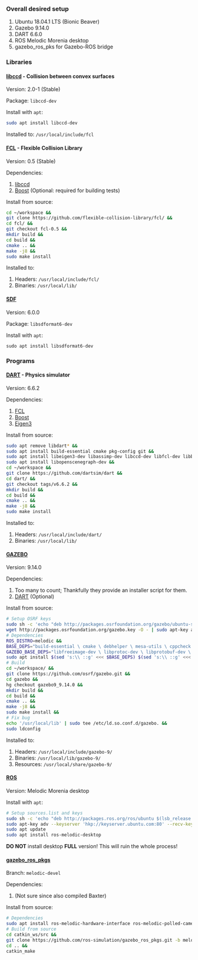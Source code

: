 ### Overall desired setup

1. Ubuntu 18.04.1 LTS (Bionic Beaver)
1. Gazebo 9.14.0
1. DART 6.6.0
1. ROS Melodic Morenia desktop
1. gazebo_ros_pks for Gazebo-ROS bridge

### Libraries

#### [libccd] - Collision between convex surfaces

Version: 2.0-1 (Stable)

Package: `libccd-dev`

Install with `apt`:
```bash
sudo apt install libccd-dev
```

Installed to: `/usr/local/include/fcl`

#### [FCL] - Flexible Collision Library 

Version: 0.5 (Stable)

Dependencies:
1. [libccd](#libccd---collision-between-convex-surfaces)
1. [Boost](#boost) (Optional: required for building tests)

Install from source:
```bash
cd ~/workspace &&
git clone https://github.com/flexible-collision-library/fcl/ &&
cd fcl/ &&
git checkout fcl-0.5 &&
mkdir build &&
cd build &&
cmake .. &&
make -j8 &&
sudo make install
```

Installed to:
1. Headers: `/usr/local/include/fcl/`
1. Binaries: `/usr/local/lib/`

#### [SDF]

Version: 6.0.0

Package: `libsdformat6-dev`

Install with `apt`:
```
sudo apt install libsdformat6-dev
```


### Programs

#### [DART] - Physics simulator

Version: 6.6.2

Dependencies:
1. [FCL](#fcl---flexible-collision-library)
1. [Boost](#boost)
1. [Eigen3](#eigen)

Install from source:
```bash
sudo apt remove libdart* &&
sudo apt install build-essential cmake pkg-config git &&
sudo apt install libeigen3-dev libassimp-dev libccd-dev libfcl-dev libboost-regex-dev libboost-system-dev &&
sudo apt install libopenscenegraph-dev &&
cd ~/workspace &&
git clone https://github.com/dartsim/dart &&
cd dart/ &&
git checkout tags/v6.6.2 &&
mkdir build &&
cd build &&
cmake .. &&
make -j8 &&
sudo make install
```

Installed to:
1. Headers: `/usr/local/include/dart/`
1. Binaries: `/usr/local/lib/`

#### [GAZEBO]

Version: 9.14.0

Dependencies:
1. Too many to count; Thankfully they provide an installer script for them.
1. [DART](#dart---physics-simulator) (Optional)

Install from source:
```bash
# Setup OSRF keys
sudo sh -c 'echo "deb http://packages.osrfoundation.org/gazebo/ubuntu-stable `lsb_release -cs` main" > /etc/apt/sources.list.d/gazebo-stable.list' &&
wget http://packages.osrfoundation.org/gazebo.key -O - | sudo apt-key add - &&
# Dependencies
ROS_DISTRO=melodic &&
BASE_DEPS="build-essential \ cmake \ debhelper \ mesa-utils \ cppcheck \ xsltproc \ python-lxml \ python-psutil \ python \ bc \ netcat-openbsd \ gnupg2 \ net-tools \ locales" &&
GAZEBO_BASE_DEPS="libfreeimage-dev \ libprotoc-dev \ libprotobuf-dev \ protobuf-compiler \ freeglut3-dev \ libcurl4-openssl-dev \ libtinyxml-dev \ libtar-dev \ libtbb-dev \ libogre-1.9-dev \ libxml2-dev \ pkg-config \ qtbase5-dev \ libqwt-qt5-dev \ libltdl-dev \ libgts-dev \ libboost-thread-dev \ libboost-signals-dev \ libboost-system-dev \ libboost-filesystem-dev \ libboost-program-options-dev \ libboost-regex-dev \ libboost-iostreams-dev \ libbullet-dev \ libsimbody-dev \ libignition-math4-dev \ libtinyxml2-dev \ libignition-msgs-dev \ libignition-transport4-dev" &&
sudo apt install $(sed 's:\\ ::g' <<< $BASE_DEPS) $(sed 's:\\ ::g' <<< $GAZEBO_BASE_DEPS) &&
# Build
cd ~/workspace/ &&
git clone https://github.com/osrf/gazebo.git &&
cd gazebo &&
hg checkout gazebo9_9.14.0 &&
mkdir build &&
cd build &&
cmake .. &&
make -j8 &&
sudo make install &&
# Fix bug
echo '/usr/local/lib' | sudo tee /etc/ld.so.conf.d/gazebo. &&
sudo ldconfig
```

Installed to:
1. Headers: `/usr/local/include/gazebo-9/`
1. Binaries: `/usr/local/lib/gazebo-9/`
1. Resources: `/usr/local/share/gazebo-9/`

#### [ROS]

Version: Melodic Morenia desktop

Install with `apt`:
```bash
# Setup sources.list and keys
sudo sh -c 'echo "deb http://packages.ros.org/ros/ubuntu $(lsb_release -sc) main" > /etc/apt/sources.list.d/ros-latest.list'
sudo apt-key adv --keyserver 'hkp://keyserver.ubuntu.com:80' --recv-key C1CF6E31E6BADE8868B172B4F42ED6FBAB17C654
sudo apt update
sudo apt install ros-melodic-desktop
```

**DO NOT** install desktop **FULL** version! This will ruin the whole process!


#### [gazebo_ros_pkgs]

Branch: `melodic-devel`

Dependencies:
1. (Not sure since also compiled Baxter)

Install from source:
```bash
# Dependencies
sudo apt install ros-melodic-hardware-interface ros-melodic-polled-camera ros-melodic-control-toolbox ros-melodic-controller-manager ros-melodic-transmission-interface ros-melodic-camera-info-manager ros-melodic-joint-limits-interface &&
# Build from source
cd catkin_ws/src &&
git clone https://github.com/ros-simulation/gazebo_ros_pkgs.git -b melodic-devel &&
cd .. &&
catkin_make
```

<!-- Links -->

[DART]: https://github.com/dartsim/dart/tree/v6.3.0
[FCL]: https://github.com/flexible-collision-library/fcl/tree/fcl-0.5
[GAZEBO]: http://gazebosim.org/tutorials?tut=install_from_source
[gazebo_ros_pkgs]: https://github.com/ros-simulation/gazebo_ros_pkgs
[libccd]: https://github.com/danfis/libccd
[ROS]: http://wiki.ros.org/kinetic/Installation/Ubuntu
[SDF]: http://sdformat.com/tutorials?tut=install

[installation script]: install_deps.sh
